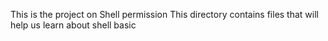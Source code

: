 This is the project on Shell permission 
This directory contains files that will help us learn about shell basic 
